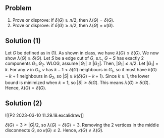 ## Problem
1. Prove or disprove: if $\delta(G) \geq n/2$, then $\lambda(G) = \delta(G)$.
2. Prove or disprove: if $\delta(G) \geq n/2$, then $\lambda(G) = \kappa(G)$.

## Solution (1)
Let $G$ be defined as in (1).
As shown in class, we have $\lambda(G) \leq \delta(G)$.
We now show $\lambda(G) \geq \delta(G)$.
Let $S$ be a edge cut of $G$, s.t., $G - S$ has exactly 2 components $G_1, G_2$.
WLOG, assume $|G_1| \leq |G_2|$. Then, $|G_1| \leq n/2$.
Let $|G_1| = k$. For any $v$ in $G_1$, $v$ has $k - 1 < \delta(G)$ neighbours in $G_1$,
so it must have $\delta(G) - k + 1$ neighbours in $G_2$, so
$|S| \geq k(\delta(G) - k + 1)$.
Since $k\geq 1$, the lower bound is minimized when $k = 1$, so
$|S| \geq \delta(G)$. This means $\lambda(G) \geq \delta(G)$.
Hence, $\lambda(G) = \delta(G)$.

## Solution (2)

![[P2 2023-03-10 11.29.18.excalidraw]]

$\delta(G) = 3 \geq |G| / 2$, so $\lambda(G) = \delta(G) = 3$.
Removing the 2 vertices in the middle disconnects $G$, so $\kappa(G) \leq 2$.
Hence, $\kappa(G) \neq \lambda(G)$.
